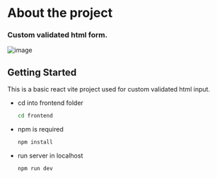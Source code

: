 # About the project

### Custom validated html form.

![image](https://github.com/bababubudev/BasicForm/assets/51091892/ddf1cce7-1b82-4835-862c-3debc0c38691)

## Getting Started

This is a basic react vite project used for custom validated html input.
* cd into frontend folder
  ```sh
  cd frontend
  ```
* npm is required
  ```sh
  npm install
  ```
* run server in localhost
  ```sh
  npm run dev
  ```
